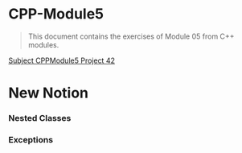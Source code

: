 # CPP-Module5

>This document contains the exercises of Module 05 from C++ modules.


[Subject CPPModule5 Project 42](https://cdn.intra.42.fr/pdf/pdf/115269/en.subject.pdf)

# New Notion

### Nested Classes

### Exceptions
